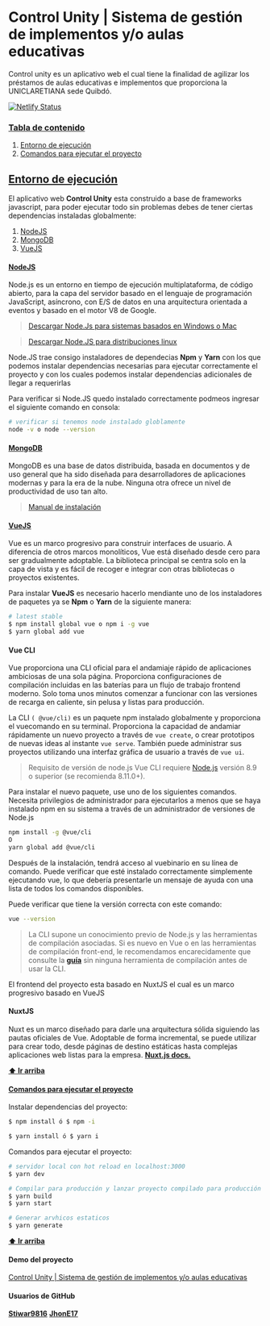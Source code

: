 # Control Unity | Sistema de gestión de implementos y/o aulas educativas

Control unity es un aplicativo web el cual tiene la finalidad de agilizar los préstamos de aulas educativas e implementos que proporciona la UNICLARETIANA sede Quibdó.

[![Netlify Status](https://api.netlify.com/api/v1/badges/e3e53083-42e1-4740-9f26-33f43ba31b44/deploy-status)](https://app.netlify.com/sites/controlunity/deploys)

### [Tabla de contenido](#tabla-de-contenido)

1. [Entorno de ejecución](#entorno-de-ejecución)
1. [Comandos para ejecutar el proyecto](#comandos-para-ejecutar-el-proyecto)

## [Entorno de ejecución](#entorno-de-ejecución)

El aplicativo web **Control Unity** esta construido a base de frameworks javascript, para poder ejecutar todo sin problemas debes de tener ciertas dependencias instaladas globalmente:

1. [NodeJS](#nodejs)
2. [MongoDB](#mongodb)
3. [VueJS](#vuejs)

#### [NodeJS](#nodejs)

Node.js es un entorno en tiempo de ejecución multiplataforma, de código abierto, para la capa del servidor basado en el lenguaje de programación JavaScript, asíncrono, con E/S de datos en una arquitectura orientada a eventos y basado en el motor V8 de Google.

> [Descargar Node.Js para sistemas basados en Windows o Mac](https://nodejs.org/es/download/)

> [Descargar Node.JS para distribuciones linux](https://nodejs.org/es/download/package-manager/)

Node.JS trae consigo instaladores de dependecias **Npm** y **Yarn** con los que podemos instalar dependencias necesarias para ejecutar correctamente el proyecto y con los cuales podemos instalar dependencias adicionales de llegar a requerirlas

Para verificar si Node.JS quedo instalado correctamente podmeos ingresar el siguiente comando en consola:

```bash
# verificar si tenemos node instalado globlamente
node -v o node --version
```

#### [MongoDB](#mongodb)

MongoDB es una base de datos distribuida, basada en documentos y de uso general que ha sido diseñada para desarrolladores de aplicaciones modernas y para la era de la nube. Ninguna otra ofrece un nivel de productividad de uso tan alto.

> [Manual de instalación](https://docs.mongodb.com/manual/installation/)

#### [VueJS](#vuejs)

Vue es un marco progresivo para construir interfaces de usuario. A diferencia de otros marcos monolíticos, Vue está diseñado desde cero para ser gradualmente adoptable. La biblioteca principal se centra solo en la capa de vista y es fácil de recoger e integrar con otras bibliotecas o proyectos existentes.

Para instalar **VueJS** es necesario hacerlo mendiante uno de los instaladores de paquetes ya se **Npm** o **Yarn** de la siguiente manera:

```bash
# latest stable
$ npm install global vue o npm i -g vue
$ yarn global add vue
```

#### Vue CLI

Vue proporciona una CLI oficial para el andamiaje rápido de aplicaciones ambiciosas de una sola página. Proporciona configuraciones de compilación incluidas en las baterías para un flujo de trabajo frontend moderno. Solo toma unos minutos comenzar a funcionar con las versiones de recarga en caliente, sin pelusa y listas para producción.

La CLI `( @vue/cli)` es un paquete npm instalado globalmente y proporciona el vuecomando en su terminal. Proporciona la capacidad de andamiar rápidamente un nuevo proyecto a través de `vue create`, o crear prototipos de nuevas ideas al instante `vue serve`. También puede administrar sus proyectos utilizando una interfaz gráfica de usuario a través de `vue ui`.

> Requisito de versión de node.js
> Vue CLI requiere [Node.js](https://nodejs.org/es/) versión 8.9 o superior (se recomienda 8.11.0+).

Para instalar el nuevo paquete, use uno de los siguientes comandos. Necesita privilegios de administrador para ejecutarlos a menos que se haya instalado npm en su sistema a través de un administrador de versiones de Node.js

```bash
npm install -g @vue/cli
O
yarn global add @vue/cli
```

Después de la instalación, tendrá acceso al vuebinario en su línea de comando. Puede verificar que esté instalado correctamente simplemente ejecutando vue, lo que debería presentarle un mensaje de ayuda con una lista de todos los comandos disponibles.

Puede verificar que tiene la versión correcta con este comando:

```bash
vue --version
```

> La CLI supone un conocimiento previo de Node.js y las herramientas de compilación asociadas. Si es nuevo en Vue o en las herramientas de compilación front-end, le recomendamos encarecidamente que consulte la **[guía](https://vuejs.org/v2/guide/)** sin ninguna herramienta de compilación antes de usar la CLI.

El frontend del proyecto esta basado en NuxtJS el cual es un marco progresivo basado en VueJS

#### NuxtJS

Nuxt es un marco diseñado para darle una arquitectura sólida siguiendo las pautas oficiales de Vue. Adoptable de forma incremental, se puede utilizar para crear todo, desde páginas de destino estáticas hasta complejas aplicaciones web listas para la empresa.
**[Nuxt.js docs.](https://nuxtjs.org/guide)**

**[⬆ Ir arriba](#tabla-de-contenido)**

#### [Comandos para ejecutar el proyecto](#comandos-para-ejecutar-el-proyecto)

Instalar dependencias del proyecto:

```bash
$ npm install ó $ npm -i
```

```bash
$ yarn install ó $ yarn i
```

Comandos para ejecutar el proyecto:

```bash
# servidor local con hot reload en localhost:3000
$ yarn dev

# Compilar para producción y lanzar proyecto compilado para producción en local
$ yarn build
$ yarn start

# Generar arvhicos estaticos
$ yarn generate
```

**[⬆ Ir arriba](#tabla-de-contenido)**

#### Demo del proyecto

[Control Unity | Sistema de gestión de implementos y/o aulas educativas](https://controlunity.netlify.app/ "Ir a control unity")

#### Usuarios de GitHub

**[Stiwar9816](https://github.com/Stiwar9816)**
**[JhonE17](https://github.com/JhonE17)**
